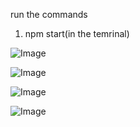 run the commands

1. npm start(in the temrinal)
   
![Image](https://github.com/user-attachments/assets/1748cb4d-3d33-44f7-a5dc-06e0fe887852)

![Image](https://github.com/user-attachments/assets/a48f92e8-1346-44ab-9205-a7aa427c69cf)

![Image](https://github.com/user-attachments/assets/cfcb938b-a928-419c-af91-9a6178f923fb)

![Image](https://github.com/user-attachments/assets/d070c432-7579-4d93-a60f-0aa942593e5d)
